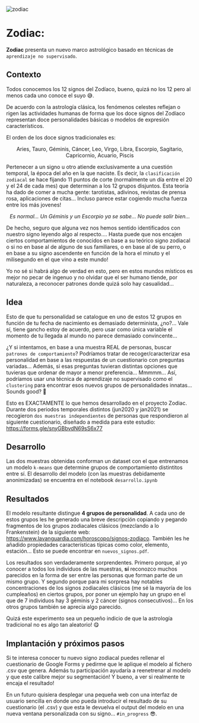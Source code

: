 ![zodiac](https://github.com/Guilliu/zodiac/blob/main/imagen.jpg)
# Zodiac:

**Zodiac** presenta un nuevo marco astrológico basado en técnicas de `aprendizaje no supervisado`.

## <b>Contexto</b>

Todos conocemos los 12 signos del Zodíaco, bueno, quizá no los 12 pero al menos cada uno conoce el suyo 😅.

De acuerdo con la astrología clásica, los fenómenos celestes reflejan o rigen las actividades humanas de forma que los doce signos del Zodíaco representan doce personalidades básicas o modelos de expresión característicos.

El orden de los doce signos tradicionales es:

<p align="center">Aries, Tauro, Géminis, Cáncer, Leo, Virgo, Libra, Escorpio, Sagitario, Capricornio, Acuario, Piscis</p>

Pertenecer a un signo u otro atiende exclusivamente a una cuestión temporal, la época del año en la que naciste. Es decir, la `clasificación zodiacal` se hace fijando 11 puntos de corte (normalmente un día entre el 20 y el 24 de cada mes) que determinan a los 12 grupos disjuntos. Esta teoría ha dado de comer a mucha gente: tarotistas, adivinos, revistas de prensa rosa, aplicaciones de citas... Incluso parece estar cogiendo mucha fuerza entre los más jovenes!

<p align="center"><i>Es normal... Un Géminis y un Escorpio ya se sabe... No puede salir bien...</i></p>

De hecho, seguro que alguna vez nos hemos sentido identificados con nuestro signo leyendo algo al respecto.... Hasta puede que nos encajen ciertos comportamientos de conocidos en base a su teórico signo zodiacal o si no en base al de alguno de sus familiares, o en base al de su perro, o en base a su signo ascendente en función de la hora el minuto y el milisegundo en el que vino a este mundo!

Yo no sé si habrá algo de verdad en esto, pero en estos mundos místicos es mejor no pecar de ingenuo y no olvidar que el ser humano tiende, por naturaleza, a reconocer patrones donde quizá solo hay casualidad...

## <b>Idea</b>
Esto de que tu personalidad se catalogue en uno de estos 12 grupos en función de tu fecha de nacimiento es demasiado determinista, ¿no?... Vale sí, tiene gancho estoy de acuerdo, pero usar como única variable el momento de tu llegada al mundo no parece demasiado convincente...

¿Y si intentamos, en base a una muestra REAL de personas, buscar `patrones de comportamiento`? Podríamos tratar de recoger/caracterizar esa personalidad en base a las respuestas de un cuestionario con preguntas variadas... Además, si esas preguntas tuvieran distintas opciones que tuvieras que ordenar de mayor a menor preferencia... Mmmmm... Así, podríamos usar una técnica de aprendizaje no supervisado como el `clustering` para encontrar esos nuevos grupos de personalidades innatas... Sounds good? 🤔

Esto es EXACTAMENTE lo que hemos desarrollado en el proyecto Zodiac. Durante dos periodos temporales distintos (jun2020 y jan2021) se recogieron `dos muestras independientes` de personas que respondieron al siguiente cuestionario, diseñado a medida para este estudio: https://forms.gle/snyGBbvdN69sS6x77

## <b>Desarrollo</b>
Las dos muestras obtenidas conforman un dataset con el que entrenamos un modelo `k-means` que determine grupos de comportamiento distintitos entre sí. El desarrollo del modelo (con las muestras debidamente anonimizadas) se encuentra en el notebook `desarrollo.ipynb`

## <b>Resultados</b>

El modelo resultante distingue **4 grupos de personalidad**. A cada uno de estos grupos les he generado una breve descripción copiando y pegando fragmentos de los grupos zodiacales clásicos (mezclando a lo Frankenstein) de la siguiente web: https://www.lavanguardia.com/horoscopo/signos-zodiaco. También les he añadido propiedades características típicas como color, elemento, estación... Esto se puede encontrar en `nuevos_signos.pdf`.

Los resultados son verdaderamente sorprendentes. Primero porque, al yo conocer a todos los individuos de las muestras, **sí** reconozco muchos parecidos en la forma de ser entre las personas que forman parte de un mismo grupo. Y segundo porque para mi sorpresa hay notables concentraciones de los signos zodiacales clásicos (me sé la mayoría de los cumpleaños) en ciertos grupos, por poner un ejemplo hay un grupo en el que de 7 individuos hay 3 géminis y 2 cáncer (signos consecutivos)... En los otros grupos también se aprecia algo parecido.

Quizá este experimento sea un pequeño indicio de que la astrología tradicional no es algo tan aleatorio! 😋

## <b>Implantación y próximos pasos</b>

Si te interesa conocer tu nuevo signo zodiacal puedes rellenar el cuestionario de Google Forms y pedirme que le aplique el modelo al fichero .csv que genera. Además tu participación ayudaría a reenetrenar al modelo y que este calibre mejor su segmentación! Y bueno, a ver si realmente te encaja el resultado!

En un futuro quisiera desplegar una pequeña web con una interfaz de usuario sencilla en donde uno pueda introducir el resultado de su cuestionario (el .csv) y que esta le devuelva el output del modelo en una nueva ventana personalizada con su signo... `#in_progress` 😎.

